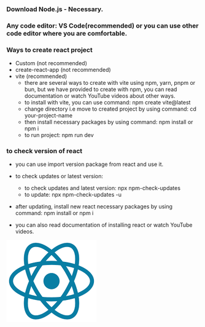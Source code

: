 ### Download Node.js - Necessary.

### Any code editor: VS Code(recommended) or you can use other code editor where you are comfortable.

### Ways to create react project
- Custom (not recommended)
- create-react-app (not recommended)
- vite (recommended)
    - there are several ways to create with vite using npm, yarn, pnpm or bun, but we have provided to create with npm, you can read documentation or watch YouTube videos about other ways.
    - to install with vite, you can use command: npm create vite@latest
    - change directory i.e move to created project by using command: cd your-project-name 
    - then install necessary packages by using command: npm install or npm i
    - to run project: npm run dev

### to check version of react
- you can use import version package from react and use it.

- to check updates or latest version: 
    - to check updates and latest version: npx npm-check-updates 
    - to update: npx npm-check-updates -u
- after updating, install new react necessary packages by using command: npm install or npm i

- you can also read documentation of installing react or watch YouTube videos.

<img src="./download (1).png"/>